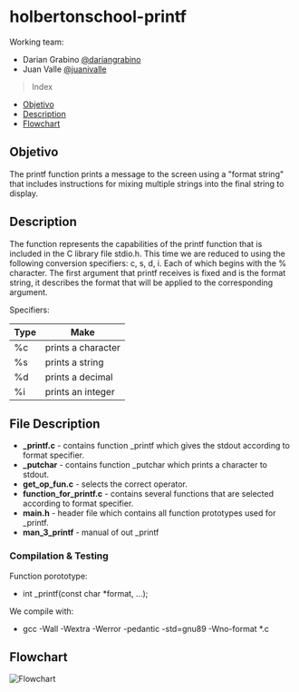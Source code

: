# holbertonschool-printf

Working team:

* Darian Grabino 
[@dariangrabino](https://github.com/DarianGrabino)
* Juan Valle
[@juanivalle](https://github.com/juanivalle)



> Index

- [Objetivo](#objetivo)
- [Description](#description)
- [Flowchart](#flowchart)

## Objetivo 

The printf function prints a message to the screen using a "format string" that includes instructions for mixing multiple strings into the final string to display.

## Description

The function represents the capabilities of the printf function that is included in the C library file stdio.h.
This time we are reduced to using the following conversion specifiers: c, s, d, i. Each of which begins with the % character.
The first argument that printf receives is fixed and is the format string, it describes the format that will be applied to the corresponding argument.

Specifiers:

|  Type |  Make  |
| ------------ | ------------ |
| %c  | prints a character  |
|  %s  | prints a string
|  %d | prints a decimal  |
|  %i | prints an integer   |

## File Description
- **_printf.c** - contains function _printf which gives the stdout according to format specifier.
- **_putchar** - contains function _putchar which prints a character to stdout.
- **get_op_fun.c** - selects the correct operator.
- **function_for_printf.c** - contains several functions that are selected according to format specifier.
- **main.h** - header file which contains all function prototypes used for _printf.
- **man_3_printf** - manual of out _printf

### Compilation & Testing
Function porototype:
* int _printf(const char *format, ...);

We compile with:
* gcc -Wall -Wextra -Werror -pedantic -std=gnu89 -Wno-format *.c

## Flowchart
![Flowchart](https://i.imgur.com/LMR2cvr.png)



